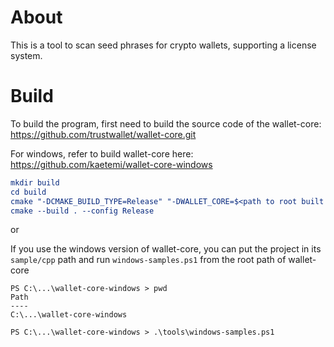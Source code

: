 # About
This is a tool to scan seed phrases for crypto wallets, supporting a license system.

# Build
To build the program, first need to build the source code of the wallet-core:<br />
https://github.com/trustwallet/wallet-core.git

For windows, refer to build wallet-core here:<br />
https://github.com/kaetemi/wallet-core-windows

```cmake
mkdir build
cd build
cmake "-DCMAKE_BUILD_TYPE=Release" "-DWALLET_CORE=$<path to root built wallet-core>" ..
cmake --build . --config Release
```

or

If you use the windows version of wallet-core, you can put the project in its `sample/cpp` path and run `windows-samples.ps1` from the root path of wallet-core

```powersell
PS C:\...\wallet-core-windows > pwd
Path
----
C:\...\wallet-core-windows

PS C:\...\wallet-core-windows > .\tools\windows-samples.ps1
```
